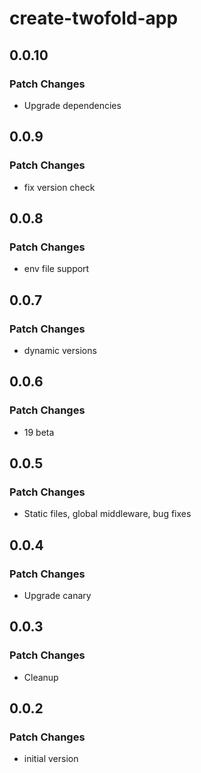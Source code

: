 # create-twofold-app

## 0.0.10

### Patch Changes

- Upgrade dependencies

## 0.0.9

### Patch Changes

- fix version check

## 0.0.8

### Patch Changes

- env file support

## 0.0.7

### Patch Changes

- dynamic versions

## 0.0.6

### Patch Changes

- 19 beta

## 0.0.5

### Patch Changes

- Static files, global middleware, bug fixes

## 0.0.4

### Patch Changes

- Upgrade canary

## 0.0.3

### Patch Changes

- Cleanup

## 0.0.2

### Patch Changes

- initial version
